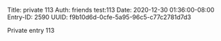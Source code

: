 Title: private 113
Auth: friends test:113
Date: 2020-12-30 01:36:00-08:00
Entry-ID: 2590
UUID: f9b10d6d-0cfe-5a95-96c5-c77c2781d7d3

Private entry 113